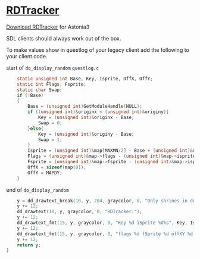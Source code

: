 # [RDTracker](https://github.com/smoorke/RDTracker/releases/download/RDTracker/RDTracker.exe)
[Download RDTracker](https://github.com/smoorke/RDTracker/releases/download/RDTracker/RDTracker.exe) for Astonia3

SDL clients should always work out of the box.

To make values show in questlog of your legacy client add the following to your client code.

start of `do_display_random`  `questlog.c`
```c
    static unsigned int Base, Key, Isprite, OffX, OffY;
    static int Flags, Fsprite;
    static char Swap;
    if (!Base)
    {
        Base = (unsigned int)GetModuleHandle(NULL);
        if ((unsigned int)&originx < (unsigned int)&originy){
            Key = (unsigned int)&originx - Base;
            Swap = 0;
        }else{
            Key = (unsigned int)&originy - Base;
            Swap = 1;
        }
        Isprite = (unsigned int)&map[MAXMN/2] - Base + (unsigned int)&map->isprite - (unsigned int)&map;
        Flags = (unsigned int)&map->flags - (unsigned int)&map->isprite;
        Fsprite = (unsigned int)&map->fsprite - (unsigned int)&map->isprite;
        OffX = sizeof(map[0]);
        OffY = MAPDY;
    }
```
end of `do_display_random`
```c
    y = dd_drawtext_break(10, y, 204, graycolor, 0, "Only shrines in dungeons you have already solved (used the continuity shrine), but not yet used, are shown. The continuity shrine shown is the first one you haven't used yet.");
    y += 12;
    dd_drawtext(10, y, graycolor, 0, "RDTracker:");
    y += 12;
    dd_drawtext_fmt(15, y, graycolor, 0, "Key %d iSprite %d%s", Key, Isprite, Swap?" SwapXY":"");
    y += 12;
    dd_drawtext_fmt(15, y, graycolor, 0, "flags %d fSprite %d offXY %d %d", Flags, Fsprite, OffX, OffY);
    y += 12;
    return y;
}
```
